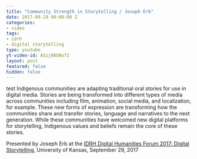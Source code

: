 ```yaml
---
title: "Community Strength in Storytelling / Joseph Erb"
date: 2017-09-29 00:00:00 Z
categories:
- video
tags:
- idrh
- digital storytelling
type: youtube
yt-video-id: ASij08UNo7I
layout: post
featured: false
hidden: false
---
```


test
Indigenous communities are adapting traditional oral stories for use in digital media. Stories are being transformed into different types of media across communities including film, animation, social media, and localization, for example. These new forms of expression are transforming how the communities share and transfer stories, language and narratives to the next generation. While these communities have welcomed new digital platforms for storytelling, Indigenous values and beliefs remain the core of these stories.

Presented by Joseph Erb at the [IDRH Digital Humanities Forum 2017: Digital Storytelling](https://idrh.ku.edu/dhforum2017), University of Kansas, September 29, 2017
